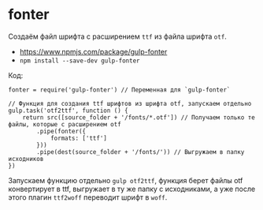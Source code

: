 # fonter
Создаём файл шрифта с расширением `ttf` из файла шрифта `otf`.

- https://www.npmjs.com/package/gulp-fonter
- `npm install --save-dev gulp-fonter`

Код:

    fonter = require('gulp-fonter') // Переменная для `gulp-fonter`

    // Функция для создания ttf шрифтов из шрифта otf, запускаем отдельно
    gulp.task('otf2ttf', function () {
        return src([source_folder + '/fonts/*.otf']) // Получаем только те файлы, которые с расширением otf
            .pipe(fonter({
                formats: ['ttf']
            }))
            .pipe(dest(source_folder + '/fonts/')) // Выгружаем в папку исходников
    })

Запускаем функцию отдельно `gulp otf2ttf`, функция берет файлы otf конвертирует в ttf, выгружает в ту же папку с исходниками, а уже после этого  плагин `ttf2woff` переводит шрифт в `woff`.
